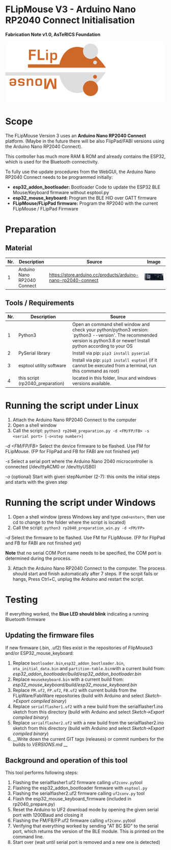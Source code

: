 # FLipMouse V3 - Arduino Nano RP2040 Connect Initialisation

**Fabrication Note v1.0, AsTeRICS Foundation**

![FLipMouseLogo](./img/flipmouseLogo.png)

# Scope

The FLipMouse Version 3 uses an __Arduino Nano RP2040 Connect__ platform. (Maybe in the future there will be also FlipPad/FABI versions using the Arduino Nano RP2040 Connect).

This controller has much more RAM & ROM and already contains the ESP32, which is used for the Bluetooth connectivity.

To fully use the update procedures from the WebGUI, the Arduino Nano RP2040 Connect needs to be programmed initially:

* __esp32_addon_bootloader:__ Bootloader Code to update the ESP32 BLE Mouse/Keyboard firmware without esptool.py
* __esp32_mouse_keyboard:__ Program the BLE HID over GATT firmware
* __FLipMouse/FLipPad firmware:__ Program the RP2040 with the current FLipMouse / FLipPad Firmware 

# Preparation

## Material

| Nr.  | Description                        | Source                                                       | Image                                                        |
| ---- | ---------------------------------- | ------------------------------------------------------------ | ------------------------------------------------------------ |
| 1    | Arduino Nano RP2040 Connect        | https://store.arduino.cc/products/arduino-nano-rp2040-connect | ![A new Arduino Nano RP2040 connect](./img/rp2040_unmarked.png) |


## Tools / Requirements

| Nr.  | Description                       | Source                                                       |
| ---- | --------------------------------- | ------------------------------------------------------------ |
| 1    | Python3                           | Open an command shell window and check your python/python3 version: `python3 --version'. The recommended version is python3.8 or newer! Install python according to your OS   |
| 2    | PySerial library                  | Install via pip: `pip3 install pyserial` |
| 3    | esptool utility software          | Install via pip: `pip3 install esptool` (if it cannot be executed from a terminal, run this command as root) |
| 4    | this script (rp2040_preparation)  | located in this folder, linux and windows versions available. |



<div style="page-break-after: always; break-after: page;"></div>

# Running the script under Linux

1. Attach the Arduino Nano RP2040 Connect to the computer
2. Open a shell window 
3. Call the script: `python3 rp2040_preparation.py -d <FM/FP/FB> -s <serial port> [-o<step number>]`

  _-d <FM/FP/FB>_ Select the device firmware to be flashed. Use FM for FLipMouse. (FP for FlipPad and FB for FABI are not finished yet)

  _-s <serial port>_ Select a serial port where the Arduino Nano 2040 microcontroller is connected (/dev/ttyACM0 or /dev/ttyUSB0)

  _-o <stepNumber>_ (optional) Start with given stepNumber (2-7): this omits the initial steps and starts with the given step


# Running the script under Windows

1. Open a shell window (press Windows key and type `cmd<enter>`, then use cd to change to the folder where the script is located)
2. Call the script: `python3 rp2040_preparation_win.py -d <FM/FP>`

  _-d_ Select the firmware to be flashed. Use FM for FLipMouse. (FP for FlipPad and FB for FABI are not finished yet)

  __Note__ that no serial COM Port name needs to be specified, the COM port is determined during the process.
  
3. Attach the Arduino Nano RP2040 Connect to the computer. The process should start and finish automatically after 7 steps. If the scrpit fails or hangs, Press Ctrl+C, unplug the Arduino and restart the script.
  

# Testing

If everything worked, the __Blue LED should blink__ indicating a running Bluetooth firmware


## Updating the firmware files

If new firmware (.bin, .uf2) files exist in the repositories of FlipMouse3 and/or ESP32_mouse_keyboard:

1. Replace `bootloader.bin`,`esp32_addon_bootloader.bin`, `ota_initial_data.bin` and `partition-table.bin`with a current build from: _esp32_addon_bootloader/build/esp32_addon_bootloader.bin_
2. Replace `mousekeyboard.bin` with a current build from: _esp32_mouse_keyboard/build/esp32_mouse_keyboard.bin_
3. Replace `FM.uf2`, `FP.uf2`, `FB.uf2` with current builds from the FLipWare/FabiWare repositories (build with Arduino and select _Sketch->Export compiled binary_)
4. Replace `serialflasher1.uf2` with a new build from the serialflasher1.ino sketch from this directory (build with Arduino and select _Sketch->Export compiled binary_)
5. Replace `serialflasher2.uf2` with a new build from the serialflasher2.ino sketch from this directory (build with Arduino and select _Sketch->Export compiled binary_)
7. __Write down the current GIT tags (releases) or commit numbers for the builds to _VERSIONS.md_ __



## Background and operation of this tool

This tool performs following steps:

1. Flashing the serialflasher1.uf2 firmware calling `uf2conv.py`tool
2. Flashing the esp32_addon_bootloader firmware with `esptool.py`
3. Flashing the serialflasher2.uf2 firmware calling `uf2conv.py` tool
4. Flash the esp32_mouse_keyboard_firmware (included in rp2040_prepare.py)
5. Reset the Arduino to UF2 download mode by opening the given serial port with 1200Baud and closing it
6. Flashing the FM/FB/FP.uf2 firmware calling `uf2conv.py`tool
7. Verifying that everything worked by sending "AT BC $ID" to the serial port, which returns the version of the BLE module. This is printed on the command line.
8. Start over (wait until serial port is removed and a new one is detected)



